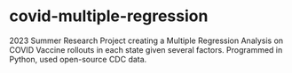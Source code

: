# covid-multiple-regression
2023 Summer Research Project creating a Multiple Regression Analysis on COVID Vaccine rollouts in each state given several factors. Programmed in Python, used open-source CDC data.
